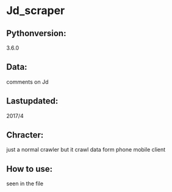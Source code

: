 # Jd_scraper
## Pythonversion:
3.6.0

## Data:
comments on Jd

## Lastupdated:
2017/4

## Chracter: 
just a normal crawler but it crawl data form phone mobile client

## How to use:
seen in the file
